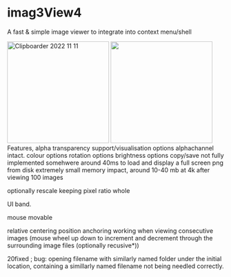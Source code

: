 # imag3View4
A fast & simple image viewer to integrate into context menu/shell

<img width="236" alt="Clipboarder 2022 11 11" src="https://user-images.githubusercontent.com/62726599/201299867-2456136d-e049-4127-b301-9cb64f22cffb.png">
<img width="236" src="https://user-images.githubusercontent.com/62726599/235603422-acbcf625-ac1a-4dc7-9785-5f764dbc164f.jpg">
Features,
alpha transparency support/visualisation options
alphachannel intact.
colour options
rotation options
brightness options 
copy/save not fully implemented
somehwere around 40ms to load and display a full screen png from disk
extremely small memory impact, around 10-40 mb at 4k after viewing 100 images


optionally rescale keeping pixel ratio whole

UI band.

mouse movable

relative centering position anchoring working when viewing consecutive images (mouse wheel up down to increment and decrement through the surrounding image files (optionally recusive*))

20fixed ; bug: opening filename with similarly named folder under the initial location, containing a simillarly named filename not being needled correctly.

